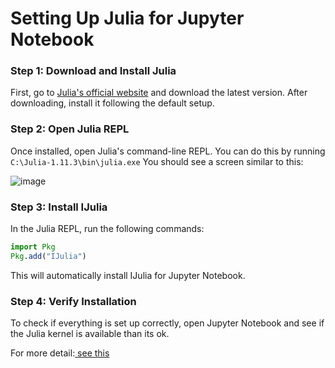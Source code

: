 # Setting Up Julia for Jupyter Notebook

### Step 1: Download and Install Julia  
First, go to [Julia's official website](https://julialang.org/downloads/) and download the latest version. After downloading, install it following the default setup.  

### Step 2: Open Julia REPL  
Once installed, open Julia's command-line REPL. You can do this by running `C:\Julia-1.11.3\bin\julia.exe` You should see a screen similar to this:  

![image](https://github.com/user-attachments/assets/4775ef0d-a6b4-4ab3-a8dd-d7a9da7b4df6)


### Step 3: Install IJulia  
In the Julia REPL, run the following commands:  
```julia
import Pkg
Pkg.add("IJulia")
```
This will automatically install IJulia for Jupyter Notebook.

### Step 4: Verify Installation
To check if everything is set up correctly, open Jupyter Notebook and see if the Julia kernel is available than its ok.


For more detail:[ see this](https://youtu.be/oyx8M1yoboY)
